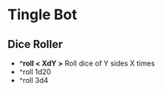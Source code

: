 # Tingle Bot 

## Dice Roller
* **^roll \< XdY \>** Roll dice of Y sides X times 
* ^roll 1d20
* ^roll 3d4